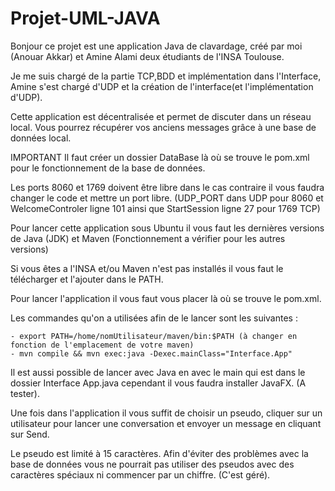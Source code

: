 # Projet-UML-JAVA

Bonjour ce projet est une application Java de clavardage, créé par moi (Anouar Akkar) et Amine Alami deux étudiants de l'INSA Toulouse.

Je me suis chargé de la partie TCP,BDD et implémentation dans l'Interface, Amine s'est chargé d'UDP et la création de l'interface(et l'implémentation d'UDP).

Cette application est décentralisée et permet de discuter dans un réseau local. Vous pourrez récupérer vos anciens messages grâce à une base de données local.

IMPORTANT Il faut créer un dossier DataBase là où se trouve le pom.xml pour le fonctionnement de la base de données.

Les ports 8060 et 1769 doivent être libre dans le cas contraire il vous faudra changer le code et mettre un port libre. (UDP_PORT dans UDP pour 8060 et WelcomeControler ligne 101 ainsi que StartSession ligne 27 pour 1769 TCP)

Pour lancer cette application sous Ubuntu il vous faut les dernières versions de Java (JDK) et Maven (Fonctionnement a vérifier pour les autres versions)

Si vous êtes a l'INSA et/ou Maven n'est pas installés il vous faut le télécharger et l'ajouter dans le PATH.

Pour lancer l'application il vous faut vous placer là où se trouve le pom.xml.

Les commandes qu'on a utilisées afin de le lancer sont les suivantes :

    - export PATH=/home/nomUtilisateur/maven/bin:$PATH (à changer en fonction de l'emplacement de votre maven)
    - mvn compile && mvn exec:java -Dexec.mainClass="Interface.App"
    
Il est aussi possible de lancer avec Java en avec le main qui est dans le dossier Interface App.java cependant il vous faudra installer JavaFX. (A tester).

Une fois dans l'application il vous suffit de choisir un pseudo, cliquer sur un utilisateur pour lancer une conversation et envoyer un message en cliquant sur Send. 

Le pseudo est limité à 15 caractères.
Afin d'éviter des problèmes avec la base de données vous ne pourrait pas utiliser des pseudos avec des caractères spéciaux ni commencer par un chiffre. (C'est géré).
